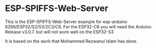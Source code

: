 # ESP-SPIFFS-Web-Server

This is the ESP-SPIFFS-Web-Server example for esp-arduino 8266/ESP32/S2/S3/2C3/C6.
For the ESP32-C6 you will need the Arduino Release v3.0.7. but will not work well on the ESP32-S3

It is based on the work that 
Mohammed Rezwanul Islam has done.
